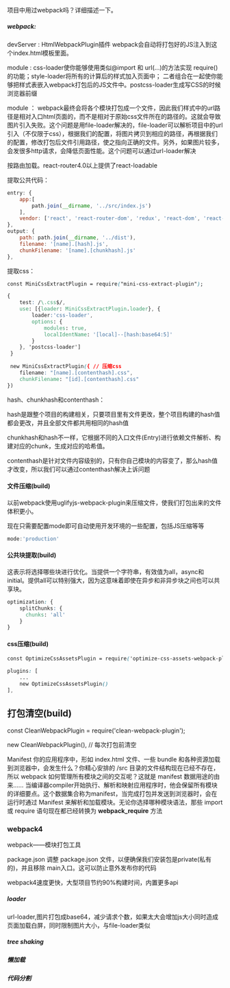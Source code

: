 项目中用过webpack吗？详细描述一下。

##### webpack:

devServer : HtmlWebpackPlugin插件 webpack会自动将打包好的JS注入到这个index.html模板里面。

module : css-loader使你能够使用类似@import 和 url(...)的方法实现 require()的功能；style-loader将所有的计算后的样式加入页面中； 二者组合在一起使你能够把样式表嵌入webpack打包后的JS文件中。postcss-loader生成写CSS的时候浏览器前缀

module ： webpack最终会将各个模块打包成一个文件，因此我们样式中的url路径是相对入口html页面的，而不是相对于原始css文件所在的路径的。这就会导致图片引入失败。这个问题是用file-loader解决的，file-loader可以解析项目中的url引入（不仅限于css），根据我们的配置，将图片拷贝到相应的路径，再根据我们的配置，修改打包后文件引用路径，使之指向正确的文件。另外，如果图片较多，会发很多http请求，会降低页面性能。这个问题可以通过url-loader解决

按路由加载。react-router4.0以上提供了react-loadable

提取公共代码：

```js
entry: {
    app:[
        path.join(__dirname, '../src/index.js')
    ],
    vendor: ['react', 'react-router-dom', 'redux', 'react-dom', 'react-redux']
},
output: {
    path: path.join(__dirname, '../dist'),
    filename: '[name].[hash].js',
    chunkFilename: '[name].[chunkhash].js'
},

```

提取css：

```css
const MiniCssExtractPlugin = require("mini-css-extract-plugin");

{
    test: /\.css$/,
    use: [{loader: MiniCssExtractPlugin.loader}, {
        loader:'css-loader',
        options: {
            modules: true,
            localIdentName: '[local]--[hash:base64:5]'
        }
    }, 'postcss-loader']
 }
 
 new MiniCssExtractPlugin({ // 压缩css
    filename: "[name].[contenthash].css",
    chunkFilename: "[id].[contenthash].css"
})

```

hash、chunkhash和contenthash：

hash是跟整个项目的构建相关，只要项目里有文件更改，整个项目构建的hash值都会更改，并且全部文件都共用相同的hash值

chunkhash和hash不一样，它根据不同的入口文件(Entry)进行依赖文件解析、构建对应的chunk，生成对应的哈希值。

contenthash是针对文件内容级别的，只有你自己模块的内容变了，那么hash值才改变，所以我们可以通过contenthash解决上诉问题

#### 文件压缩(build)

以前webpack使用uglifyjs-webpack-plugin来压缩文件，使我们打包出来的文件体积更小。

现在只需要配置mode即可自动使用开发环境的一些配置，包括JS压缩等等

```js
mode:'production'
```

#### 公共块提取(build)

这表示将选择哪些块进行优化。当提供一个字符串，有效值为all，async和initial。提供all可以特别强大，因为这意味着即使在异步和非异步块之间也可以共享块。

```css
optimization: {
    splitChunks: {
      chunks: 'all'
    }
}
```

#### css压缩(build)

```css
const OptimizeCssAssetsPlugin = require('optimize-css-assets-webpack-plugin');

plugins: [
    ...
    new OptimizeCssAssetsPlugin()
],

```

## 打包清空(build)

const CleanWebpackPlugin = require('clean-webpack-plugin');

new CleanWebpackPlugin(), // 每次打包前清空

Manifest
你的应用程序中，形如 index.html 文件、一些 bundle 和各种资源加载到浏览器中，会发生什么？你精心安排的 /src 目录的文件结构现在已经不存在，所以 webpack 如何管理所有模块之间的交互呢？这就是 manifest 数据用途的由来……
当编译器compiler开始执行、解析和映射应用程序时，他会保留所有模块的详细要点。这个数据集合称为manifest，当完成打包并发送到浏览器时，会在运行时通过 Manifest 来解析和加载模块。无论你选择哪种模块语法，那些 import 或 require 语句现在都已经转换为 __webpack_require__ 方法



### webpack4

webpack——模块打包工具

package.json 调整 package.json 文件，以便确保我们安装包是private(私有的)，并且移除 main入口。这可以防止意外发布你的代码 

webpack4速度更快，大型项目节约90%构建时间，内置更多api

##### loader

url-loader,图片打包成base64，减少请求个数，如果太大会增加js大小同时造成页面加载白屏，同时限制图片大小，与file-loader类似

##### tree shaking  

##### 懒加载

##### 代码分割